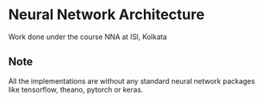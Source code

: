 # Neural Network Architecture

Work done under the course NNA at ISI, Kolkata

## Note 

All the implementations are without any standard neural network packages like tensorflow, theano,
pytorch or keras. 

